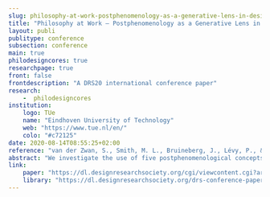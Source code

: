 ```yaml
---
slug: philosophy-at-work-postphenomenology-as-a-generative-lens-in-design-research-and-practice
title: "Philosophy at Work – Postphenomenology as a Generative Lens in Design Research and Practice"
layout: publi
publitype: conference
subsection: conference
main: true
philodesigncores: true
researchpage: true
front: false
frontdescription: "A DRS20 international conference paper"
research: 
    -  philodesigncores
institution:
    logo: TUe
    name: "Eindhoven University of Technology"
    web: "https://www.tue.nl/en/"
    colo: "#c72125"
date: 2020-08-14T08:55:25+02:00
reference: "van der Zwan, S., Smith, M. L., Bruineberg, J., Lévy, P., & Hummels, C. C. M. (2020). Philosophy at Work - Postphenomenology as a Generative Lens in Design Research and Practice. Proceedings of the Design Research Society 2020, DRS2020, Sydney, Australia (online). https://doi.org/10.21606/drs.2020.337"
abstract: "We investigate the use of five postphenomenological concepts by bringing them to design practice and using them as a “generative lens” in design research. The use of these concepts in design research creates tension between the general and the particular. In a constructive design research process, we resolve this tension. We follow two complementary lines of inquiry: first, we design a ritual to support a postphenomenological analysis of the workplace. We discuss insights regarding ordering and formulation of the concepts, selecting a technological intermediary and assessing technologies. In the second, we use postphenomenology as a generative lens in designing the ritual. We discuss the iterative process in which the designer shapes specific uses by proposing different designs and reflecting on them using postphenomenological concepts. These reflections point to a responsibility of the designer to incorporate ways of being, ways of knowing and values on top of specific uses and utility."
link:
    paper: "https://dl.designresearchsociety.org/cgi/viewcontent.cgi?article=1205&context=drs-conference-papers"
    library: "https://dl.designresearchsociety.org/drs-conference-papers/drs2020/researchpapers/116/"
---
```


